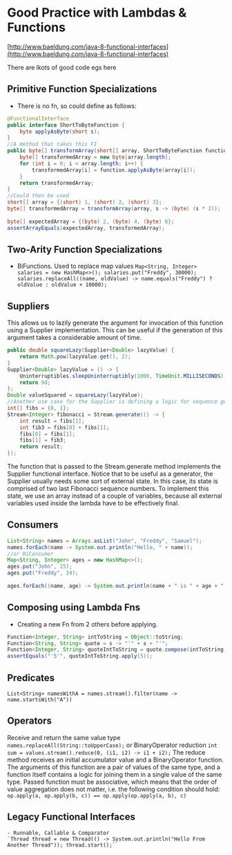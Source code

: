 # Good Practice with Lambdas & Functions

[http://www.baeldung.com/java-8-functional-interfaces](http://www.baeldung.com/java-8-functional-interfaces)

There are lkots of good code egs here

## Primitive Function Specializations
  - There is no fn, so could define as follows:
``` java
@FunctionalInterface
public interface ShortToByteFunction {
    byte applyAsByte(short s);
}
//A method that takes this FI
public byte[] transformArray(short[] array, ShortToByteFunction function) {
    byte[] transformedArray = new byte[array.length];
    for (int i = 0; i < array.length; i++) {
        transformedArray[i] = function.applyAsByte(array[i]);
    }
    return transformedArray;
}
//Could then be used
short[] array = {(short) 1, (short) 2, (short) 3};
byte[] transformedArray = transformArray(array, s -> (byte) (s * 2));
 
byte[] expectedArray = {(byte) 2, (byte) 4, (byte) 6};
assertArrayEquals(expectedArray, transformedArray);
```

## Two-Arity Function Specializations
  - BiFunctions. Used to replace map values
  `Map<String, Integer> salaries = new HashMap<>(); salaries.put("Freddy", 30000);
  salaries.replaceAll((name, oldValue) -> name.equals("Freddy") ? oldValue : oldValue + 10000);`

## Suppliers
This allows us to lazily generate the argument for invocation of this function using a Supplier implementation. 
This can be useful if the generation of this argument takes a considerable amount of time.
``` java
public double squareLazy(Supplier<Double> lazyValue) {
    return Math.pow(lazyValue.get(), 2);
}
Supplier<Double> lazyValue = () -> {
    Uninterruptibles.sleepUninterruptibly(1000, TimeUnit.MILLISECONDS);
    return 9d;
};
Double valueSquared = squareLazy(lazyValue);
//Another use case for the Supplier is defining a logic for sequence generation
int[] fibs = {0, 1};
Stream<Integer> fibonacci = Stream.generate(() -> {
    int result = fibs[1];
    int fib3 = fibs[0] + fibs[1];
    fibs[0] = fibs[1];
    fibs[1] = fib3;
    return result;
});
```
  The function that is passed to the Stream.generate method implements the Supplier functional interface. Notice that to be useful as a generator, the Supplier usually needs some sort of external state. In this case, its state is comprised of two last Fibonacci sequence numbers.
  To implement this state, we use an array instead of a couple of variables, because all external variables used inside the lambda have to be effectively final.

## Consumers
``` java
List<String> names = Arrays.asList("John", "Freddy", "Samuel");
names.forEach(name -> System.out.println("Hello, " + name));
//or BiConsumer
Map<String, Integer> ages = new HashMap<>();
ages.put("John", 25);
ages.put("Freddy", 24);
 
ages.forEach((name, age) -> System.out.println(name + " is " + age + " years old"));
```
## Composing using Lambda Fns
  - Creating a new Fn from 2 others before applying.
``` java 
Function<Integer, String> intToString = Object::toString;
Function<String, String> quote = s -> "'" + s + "'";
Function<Integer, String> quoteIntToString = quote.compose(intToString);
assertEquals("'5'", quoteIntToString.apply(5));
```

## Predicates
  `List<String> namesWithA = names.stream().filter(name -> name.startsWith("A"))`
  
## Operators
   Receive and return the same value type
   `names.replaceAll(String::toUpperCase);`
   or BinaryOperator reduction
   `int sum = values.stream().reduce(0, (i1, i2) -> i1 + i2);`
   The reduce method receives an initial accumulator value and a BinaryOperator function. 
   The arguments of this function are a pair of values of the same type, and a function itself contains a logic for joining them 
   in a single value of the same type. Passed function must be associative,    which means that the order of value aggregation 
   does not matter, i.e. the following condition should hold:
  `op.apply(a, op.apply(b, c)) == op.apply(op.apply(a, b), c)`
  
  ## Legacy Functional Interfaces
    - Runnable, Callable & Comparator
    `Thread thread = new Thread(() -> System.out.println("Hello From Another Thread")); thread.start();`
